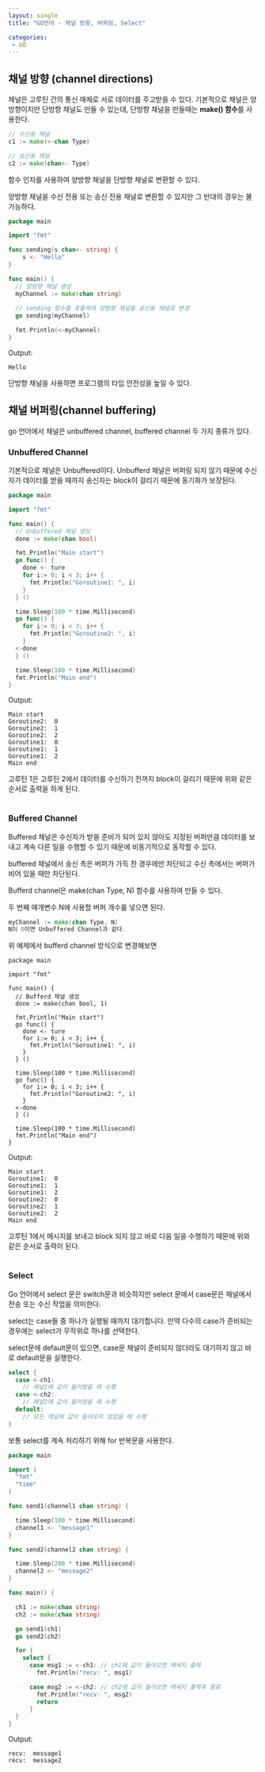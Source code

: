 ```yaml
---
layout: single
title: "GO언어 - 채널 방향, 버퍼링, Select"

categories:
 - GO
---
```



## 채널 방향 (channel directions)
채널은 고루틴 간의 통신 매체로 서로 데이터를 주고받을 수 있다. 기본적으로 채널은 양방향이지만 단방향 채널도 만들 수 있는데,  단방향 채널을 만들때는 **make() 함수**를 사용한다.
```go
// 수신용 채널
c1 := make(<-chan Type)

// 송신용 채널
c2 := make(chan<- Type)
```
함수 인자를 사용하여 양방향 채널을 단방향 채널로 변환할 수 있다. <br>

양방향 채널을 수신 전용 또는 송신 전용 채널로 변환할 수 있지만 그 반대의 경우는 불가능하다. <br>
```go
package main

import "fmt"

func sending(s chan<- string) {
	s <- "Hello"
}

func main() {
  // 양방향 채널 생성
  myChannel := make(chan string)
  
  // sending 함수를 호출하여 양방향 채널을 송신용 채널로 변경
  go sending(myChannel)

  fmt.Println(<-myChannel)
}
```
Output:
```
Hello
```
단방향 채널을 사용하면 프로그램의 타입 안전성을 높일 수 있다. <br>

## 채널 버퍼링(channel buffering)
go 언어에서 채널은 unbuffered channel, buffered channel 두 가지 종류가 있다.

### Unbuffered Channel
기본적으로 채널은 Unbuffered이다. Unbufferd 채널은 버퍼링 되지 않기 때문에 수신자가 데이터를 받을 때까지 송신자는 block이 걸리기 때문에 동기화가 보장된다.
```go
package main

import "fmt"

func main() {
  // Unbuffered 채널 생성
  done := make(chan bool)

  fmt.Println("Main start")
  go func() {
    done <- ture
    for i:= 0; i < 3; i++ {
      fmt.Println("Goroutine1: ", i)
    }
  } ()

  time.Sleep(100 * time.Millisecond)
  go func() {
    for i:= 0; i < 3; i++ {
      fmt.Println("Goroutine2: ", i)
    }
  <-done
  } () 

  time.Sleep(100 * time.Millisecond)
  fmt.Println("Main end")
}
```
Output:
```
Main start
Goroutine2:  0
Goroutine2:  1
Goroutine2:  2
Goroutine1:  0
Goroutine1:  1
Goroutine1:  2
Main end
```
고루틴 1은 고루틴 2에서 데이터를 수신하기 전까지 block이 걸리기 때문에 위와 같은 순서로 출력을 하게 된다. <br> <br>

 


 
### Buffered Channel
Buffered 채널은 수신자가 받을 준비가 되어 있지 않아도 지정된 버퍼만큼 데이터를 보내고 계속 다른 일을 수행할 수 있기 때문에 비동기적으로 동작할 수 있다. <br>

buffered 채널에서 송신 측은 버퍼가 가득 찬 경우에만 차단되고 수신 측에서는 버퍼가 비어 있을 때만 차단된다. <br>

 

Bufferd channel은 make(chan Type, N) 함수를 사용하여 만들 수 있다. <br>

두 번째 매개변수 N에 사용할 버퍼 개수를 넣으면 된다. <br>
```go
myChannel := make(chan Type, N)
N이 0이면 Unbuffered Channel과 같다.
```
 

위 예제에서 bufferd channel 방식으로 변경해보면
```
package main

import "fmt"

func main() {
  // Bufferd 채널 생성
  done := make(chan bool, 1)

  fmt.Println("Main start")
  go func() {
    done <- ture
    for i:= 0; i < 3; i++ {
      fmt.Println("Goroutine1: ", i)
    }
  } ()

  time.Sleep(100 * time.Millisecond)
  go func() {
    for i:= 0; i < 3; i++ {
      fmt.Println("Goroutine2: ", i)
    }
  <-done
  } () 

  time.Sleep(100 * time.Millisecond)
  fmt.Println("Main end")
}
```
Output:
```
Main start
Goroutine1:  0
Goroutine1:  1
Goroutine1:  2
Goroutine2:  0
Goroutine2:  1
Goroutine2:  2
Main end
```
고루틴 1에서 메시지를 보내고 block 되지 않고 바로 다음 일을 수행하기 때문에 위와 같은 순서로 출력이 된다. <br> <br>

### Select
Go 언어에서 select 문은 switch문과 비슷하지만 select 문에서 case문은 채널에서 전송 또는 수신 작업을 의미한다. <br>

 

select는 case들 중 하나가 실행될 때까지 대기합니다. 만약 다수의 case가 준비되는 경우에는 select가 무작위로 하나를 선택한다. <br>

select문에 default문이 있으면, case문 채널이 준비되지 않더라도 대기하지 않고 바로 default문을 실행한다. <br>
```go
select {
  case <-ch1:
    // 채널1에 값이 들어왔을 때 수행
  case <-ch2:
    // 채널2에 값이 들어왔을 때 수행
  default:
    // 모든 채널에 값이 들어오지 않았을 때 수행
}
```

보통 select를 계속 처리하기 위해 for 반복문을 사용한다.
```go
package main

import (
  "fmt"
  "time"
)

func send1(channel1 chan string) {

  time.Sleep(100 * time.Millisecond)
  channel1 <- "message1"
}

func send2(channel2 chan string) {

  time.Sleep(200 * time.Millisecond)
  channel2 <- "message2"
}

func main() {

  ch1 := make(chan string)
  ch2 := make(chan string)

  go send1(ch1)
  go send2(ch2)

  for {
    select {
      case msg1 := <-ch1: // ch1에 값이 들어오면 메세지 출력
        fmt.Println("recv: ", msg1)

      case msg2 := <-ch2: // ch2에 값이 들어오면 메세지 출력후 종료
        fmt.Println("recv: ", msg2)
        return
      }
  }
}
```
Output:
```
recv:  message1
recv:  message2
```
